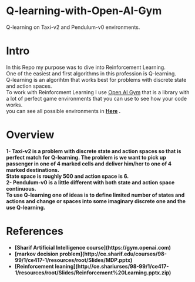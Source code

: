 # Q-learning-with-Open-AI-Gym
Q-learning on Taxi-v2 and Pendulum-v0 environments.<br>
# Intro
In this Repo my purpose was to dive into Reinforcement Learning.<br>
One of the easiest and first algorithms in this profession is Q-learning.<br>
Q-learning is an algorihtm that works best for problems with discrete state and action spaces.<br>
To work with Reinforcment Learning I use [Open AI Gym](https://gym.openai.com) that is a library with a lot of perfect game environments that you can use to see how your code works.<br>
you can see all possible environments in <b>[Here](https://gym.openai.com/envs/#classic_control) <b> .
# Overview
1- <b>Taxi-v2</b> is a problem with discrete state and action spaces so that is perfect match for Q-learning.
The problem is we want to pick up passenger in one of 4 marked cells and deliver him/her to one of 4 marked destinations.<br>
State space is roughly 500 and action space is 6.<br>
 2- <b>Pendulum-v0</b>
is a little different with both state and action space continuous.<br>
To use Q-learning one of ideas is to define limited number of states and actions and change or spaces into some imaginary discrete one and the use Q-learning.
# References
  <ul>
    <li> [Sharif Artificial Intelligence course](https://gym.openai.com) </li>
    <li> [markov decision problem](http://ce.sharif.edu/courses/98-99/1/ce417-1/resources/root/Slides/MDP.pptx) </li>
    <li> [Reinforcement leaning](http://ce.shariurses/98-99/1/ce417-1/resources/root/Slides/Reinforcement%20Learning.pptx.zip)</li>
  </ul>
 
